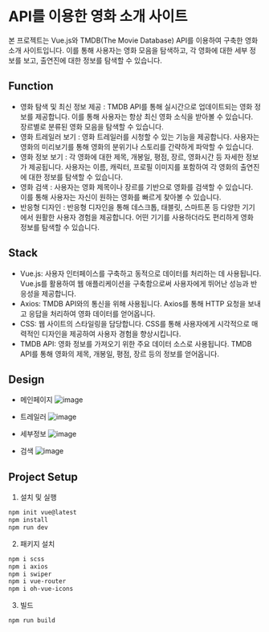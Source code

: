 # API를 이용한 영화 소개 사이트

본 프로젝트는 Vue.js와 TMDB(The Movie Database) API를 이용하여 구축한 영화 소개 사이트입니다. 이를 통해 사용자는 영화 모음을 탐색하고, 각 영화에 대한 세부 정보를 보고, 출연진에 대한 정보를 탐색할 수 있습니다.

## Function

* 영화 탐색 및 최신 정보 제공 : TMDB API를 통해 실시간으로 업데이트되는 영화 정보를 제공합니다. 이를 통해 사용자는 항상 최신 영화 소식을 받아볼 수 있습니다. 장르별로 분류된 영화 모음을 탐색할 수 있습니다.
* 영화 트레일러 보기 : 영화 트레일러를 시청할 수 있는 기능을 제공합니다. 사용자는 영화의 미리보기를 통해 영화의 분위기나 스토리를 간략하게 파악할 수 있습니다.
* 영화 정보 보기 : 각 영화에 대한 제목, 개봉일, 평점, 장르, 영화시간 등 자세한 정보가 제공됩니다. 사용자는 이름, 캐릭터, 프로필 이미지를 포함하여 각 영화의 출연진에 대한 정보를 탐색할 수 있습니다.
* 영화 검색 : 사용자는 영화 제목이나 장르를 기반으로 영화를 검색할 수 있습니다. 이를 통해 사용자는 자신이 원하는 영화를 빠르게 찾아볼 수 있습니다.
* 반응형 디자인 : 반응형 디자인을 통해 데스크톱, 태블릿, 스마트폰 등 다양한 기기에서 원활한 사용자 경험을 제공합니다. 어떤 기기를 사용하더라도 편리하게 영화 정보를 탐색할 수 있습니다.

## Stack

* Vue.js: 사용자 인터페이스를 구축하고 동적으로 데이터를 처리하는 데 사용됩니다. Vue.js를 활용하여 웹 애플리케이션을 구축함으로써 사용자에게 뛰어난 성능과 반응성을 제공합니다.
* Axios: TMDB API와의 통신을 위해 사용됩니다. Axios를 통해 HTTP 요청을 보내고 응답을 처리하여 영화 데이터를 얻어옵니다.
* CSS: 웹 사이트의 스타일링을 담당합니다. CSS를 통해 사용자에게 시각적으로 매력적인 디자인을 제공하여 사용자 경험을 향상시킵니다.
* TMDB API: 영화 정보를 가져오기 위한 주요 데이터 소스로 사용됩니다. TMDB API를 통해 영화의 제목, 개봉일, 평점, 장르 등의 정보를 얻어옵니다.

## Design

* 메인페이지
![image](https://github.com/gnlgk/vue-movie/assets/161431748/ec839b78-c34b-4b97-9b00-315e3b4775ff)

* 트레일러
![image](https://github.com/gnlgk/vue-movie/assets/161431748/f4e495d6-f902-43a0-8525-def24a59fee8)

* 세부정보
![image](https://github.com/gnlgk/vue-movie/assets/161431748/a670b1ad-a9dd-469b-8ddd-5402df07aabb)

* 검색
![image](https://github.com/gnlgk/vue-movie/assets/161431748/0cc8ac8c-f549-4d08-ac43-d96cc8674cb6)

## Project Setup

1. 설치 및 실행
```sh
npm init vue@latest
npm install
npm run dev
```

2. 패키지 설치
```sh
npm i scss
npm i axios
npm i swiper
npm i vue-router
npm i oh-vue-icons
```

3. 빌드
```sh
npm run build
```






